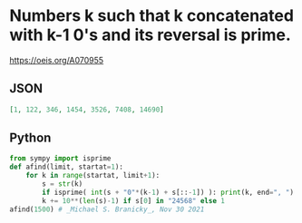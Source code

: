 # Numbers k such that k concatenated with k\-1 0's and its reversal is prime\.
https://oeis.org/A070955
## JSON
```JSON
[1, 122, 346, 1454, 3526, 7408, 14690]
```
## Python
```Python
from sympy import isprime
def afind(limit, startat=1):
    for k in range(startat, limit+1):
        s = str(k)
        if isprime( int(s + "0"*(k-1) + s[::-1]) ): print(k, end=", ")
        k += 10**(len(s)-1) if s[0] in "24568" else 1
afind(1500) # _Michael S. Branicky_, Nov 30 2021
```
